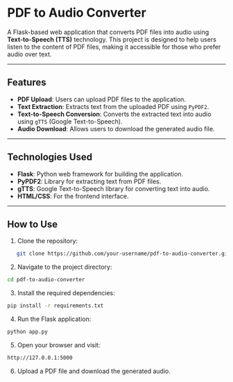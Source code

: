 # PDF to Audio Converter

A Flask-based web application that converts PDF files into audio using **Text-to-Speech (TTS)** technology. This project is designed to help users listen to the content of PDF files, making it accessible for those who prefer audio over text.

---

## Features

- **PDF Upload**: Users can upload PDF files to the application.
- **Text Extraction**: Extracts text from the uploaded PDF using `PyPDF2`.
- **Text-to-Speech Conversion**: Converts the extracted text into audio using `gTTS` (Google Text-to-Speech).
- **Audio Download**: Allows users to download the generated audio file.

---

## Technologies Used

- **Flask**: Python web framework for building the application.
- **PyPDF2**: Library for extracting text from PDF files.
- **gTTS**: Google Text-to-Speech library for converting text into audio.
- **HTML/CSS**: For the frontend interface.

---

## How to Use

1. Clone the repository:

```bash
   git clone https://github.com/your-username/pdf-to-audio-converter.git
```
2. Navigate to the project directory:

```bash
cd pdf-to-audio-converter
```
3. Install the required dependencies:

```bash
pip install -r requirements.txt
```
4. Run the Flask application:

```bash
python app.py
```
5. Open your browser and visit:

```bash
http://127.0.0.1:5000
```
6. Upload a PDF file and download the generated audio.